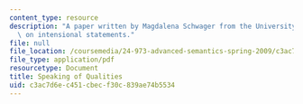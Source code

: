 ```yaml
---
content_type: resource
description: "A paper written by Magdalena Schwager from the University of G\xF6ttingen\
  \ on intensional statements."
file: null
file_location: /coursemedia/24-973-advanced-semantics-spring-2009/c3ac7d6ec451cbecf30c839ae74b5534_MIT24_973s09_read01.pdf
file_type: application/pdf
resourcetype: Document
title: Speaking of Qualities
uid: c3ac7d6e-c451-cbec-f30c-839ae74b5534
---
```

